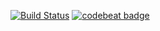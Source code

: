 [![Build Status](https://travis-ci.org/644262163/644262163.github.io.svg?branch=develop)](https://travis-ci.org/644262163/644262163.github.io)
[![codebeat badge](https://codebeat.co/badges/5977c1f2-94e1-4a6b-92b2-03fcec3e041e)](https://codebeat.co/projects/github-com-644262163-644262163-github-io-master)